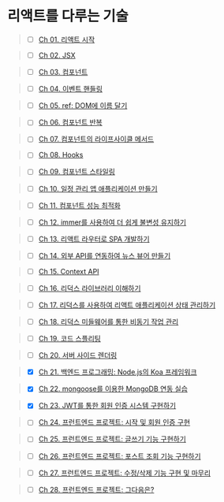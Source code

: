 # 리액트를 다루는 기술

> - [ ] [Ch 01. 리액트 시작](https://github.com/ding-co/react-study-detail/tree/main/code/ch01)

> - [ ] [Ch 02. JSX](https://github.com/ding-co/react-study-detail/tree/main/code/ch02)

> - [ ] [Ch 03. 컴포넌트](https://github.com/ding-co/react-study-detail/tree/main/code/ch03)

> - [ ] [Ch 04. 이벤트 핸들링](https://github.com/ding-co/react-study-detail/tree/main/code/ch04)

> - [ ] [Ch 05. ref: DOM에 이름 달기](https://github.com/ding-co/react-study-detail/tree/main/code/ch05)

> - [ ] [Ch 06. 컴포넌트 반복](https://github.com/ding-co/react-study-detail/tree/main/code/ch06)

> - [ ] [Ch 07. 컴포넌트의 라이프사이클 메서드](https://github.com/ding-co/react-study-detail/tree/main/code/ch07)

> - [ ] [Ch 08. Hooks](https://github.com/ding-co/react-study-detail/tree/main/code/ch08)

> - [ ] [Ch 09. 컴포넌트 스타일링](https://github.com/ding-co/react-study-detail/tree/main/code/ch09)

> - [ ] [Ch 10. 일정 관리 앱 애플리케이션 만들기](https://github.com/ding-co/react-study-detail/tree/main/code/ch10)

> - [ ] [Ch 11. 컴포넌트 성능 최적화](https://github.com/ding-co/react-study-detail/tree/main/code/ch11)

> - [ ] [Ch 12. immer를 사용하여 더 쉽게 불변성 유지하기](https://github.com/ding-co/react-study-detail/tree/main/code/ch12)

> - [ ] [Ch 13. 리액트 라우터로 SPA 개발하기](https://github.com/ding-co/react-study-detail/tree/main/code/ch13)

> - [ ] [Ch 14. 외부 API를 연동하여 뉴스 뷰어 만들기](https://github.com/ding-co/react-study-detail/tree/main/code/ch14)

> - [ ] [Ch 15. Context API](https://github.com/ding-co/react-study-detail/tree/main/code/ch15)

> - [ ] [Ch 16. 리덕스 라이브러리 이해하기](https://github.com/ding-co/react-study-detail/tree/main/code/ch16)

> - [ ] [Ch 17. 리덕스를 사용하여 리액트 애플리케이션 상태 관리하기](https://github.com/ding-co/react-study-detail/tree/main/code/ch17)

> - [ ] [Ch 18. 리덕스 미들웨어를 통한 비동기 작업 관리](https://github.com/ding-co/react-study-detail/tree/main/code/ch18)

> - [ ] [Ch 19. 코드 스플리팅](https://github.com/ding-co/react-study-detail/tree/main/code/ch19)

> - [ ] [Ch 20. 서버 사이드 렌더링](https://github.com/ding-co/react-study-detail/tree/main/code/ch20)

> - [x] [Ch 21. 백엔드 프로그래밍: Node.js의 Koa 프레임워크](https://github.com/ding-co/react-study-detail/tree/main/code/ch21)

> - [x] [Ch 22. mongoose를 이용한 MongoDB 연동 실습](https://github.com/ding-co/react-study-detail/tree/main/code/ch22)

> - [x] [Ch 23. JWT를 통한 회원 인증 시스템 구현하기](https://github.com/ding-co/react-study-detail/tree/main/code/ch23)

> - [ ] [Ch 24. 프런트엔드 프로젝트: 시작 및 회원 인증 구현](https://github.com/ding-co/react-study-detail/tree/main/code/ch24)

> - [ ] [Ch 25. 프런트엔드 프로젝트: 글쓰기 기능 구현하기](https://github.com/ding-co/react-study-detail/tree/main/code/ch25)

> - [ ] [Ch 26. 프런트엔드 프로젝트: 포스트 조회 기능 구현하기](https://github.com/ding-co/react-study-detail/tree/main/code/ch26)

> - [ ] [Ch 27. 프런트엔드 프로젝트: 수정/삭제 기능 구현 및 마무리](https://github.com/ding-co/react-study-detail/tree/main/code/ch27)

> - [ ] [Ch 28. 프런트엔드 프로젝트: 그다음은?](https://github.com/ding-co/react-study-detail/tree/main/code/ch28)
